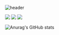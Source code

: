 ![header](https://capsule-render.vercel.app/api?type=Waving&text=🌱)

<!--Spring boot-->
<a href="#" target="_blank"><img src="https://img.shields.io/badge/spring_boot-6DB33F?style=flat-square&logo=springboot&logoColor=white"/></a>
<a href="#" target="_blank"><img src="https://img.shields.io/badge/MySql-4479A1?style=flat-square&logo=mySql&logoColor=white"/></a>
<a href="#" target="_blank"><img src="https://img.shields.io/badge/Vue.js-4FC08D?style=flat-square&logo=Vue.js&logoColor=white"/></a>



![Anurag's GitHub stats](https://github-readme-stats.vercel.app/api?username=wodndhksk&show_icons=true&theme=radical)


<!--
**wodndhksk/wodndhksk** is a ✨ _special_ ✨ repository because its `README.md` (this file) appears on your GitHub profile.

Here are some ideas to get you started:

- 🔭 I’m currently working on ...
- 🌱 I’m currently learning ...
- 👯 I’m looking to collaborate on ...
- 🤔 I’m looking for help with ...
- 💬 Ask me about ...
- 📫 How to reach me: ...
- 😄 Pronouns: ...
- ⚡ Fun fact: ...
-->
